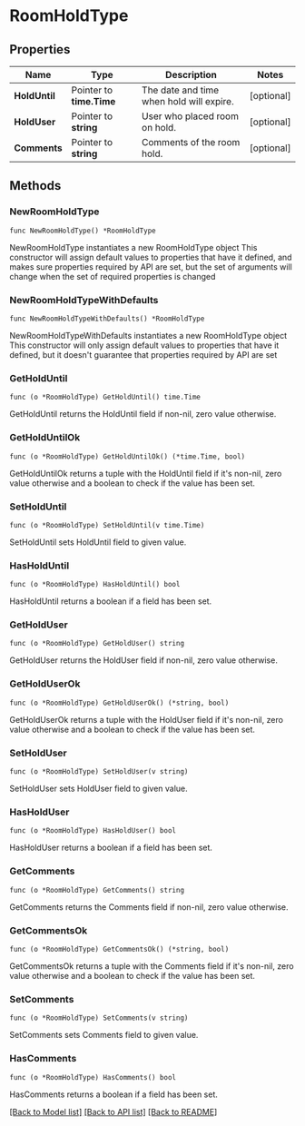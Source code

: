 # RoomHoldType

## Properties

Name | Type | Description | Notes
------------ | ------------- | ------------- | -------------
**HoldUntil** | Pointer to **time.Time** | The date and time when hold will expire. | [optional] 
**HoldUser** | Pointer to **string** | User who placed room on hold. | [optional] 
**Comments** | Pointer to **string** | Comments of the room hold. | [optional] 

## Methods

### NewRoomHoldType

`func NewRoomHoldType() *RoomHoldType`

NewRoomHoldType instantiates a new RoomHoldType object
This constructor will assign default values to properties that have it defined,
and makes sure properties required by API are set, but the set of arguments
will change when the set of required properties is changed

### NewRoomHoldTypeWithDefaults

`func NewRoomHoldTypeWithDefaults() *RoomHoldType`

NewRoomHoldTypeWithDefaults instantiates a new RoomHoldType object
This constructor will only assign default values to properties that have it defined,
but it doesn't guarantee that properties required by API are set

### GetHoldUntil

`func (o *RoomHoldType) GetHoldUntil() time.Time`

GetHoldUntil returns the HoldUntil field if non-nil, zero value otherwise.

### GetHoldUntilOk

`func (o *RoomHoldType) GetHoldUntilOk() (*time.Time, bool)`

GetHoldUntilOk returns a tuple with the HoldUntil field if it's non-nil, zero value otherwise
and a boolean to check if the value has been set.

### SetHoldUntil

`func (o *RoomHoldType) SetHoldUntil(v time.Time)`

SetHoldUntil sets HoldUntil field to given value.

### HasHoldUntil

`func (o *RoomHoldType) HasHoldUntil() bool`

HasHoldUntil returns a boolean if a field has been set.

### GetHoldUser

`func (o *RoomHoldType) GetHoldUser() string`

GetHoldUser returns the HoldUser field if non-nil, zero value otherwise.

### GetHoldUserOk

`func (o *RoomHoldType) GetHoldUserOk() (*string, bool)`

GetHoldUserOk returns a tuple with the HoldUser field if it's non-nil, zero value otherwise
and a boolean to check if the value has been set.

### SetHoldUser

`func (o *RoomHoldType) SetHoldUser(v string)`

SetHoldUser sets HoldUser field to given value.

### HasHoldUser

`func (o *RoomHoldType) HasHoldUser() bool`

HasHoldUser returns a boolean if a field has been set.

### GetComments

`func (o *RoomHoldType) GetComments() string`

GetComments returns the Comments field if non-nil, zero value otherwise.

### GetCommentsOk

`func (o *RoomHoldType) GetCommentsOk() (*string, bool)`

GetCommentsOk returns a tuple with the Comments field if it's non-nil, zero value otherwise
and a boolean to check if the value has been set.

### SetComments

`func (o *RoomHoldType) SetComments(v string)`

SetComments sets Comments field to given value.

### HasComments

`func (o *RoomHoldType) HasComments() bool`

HasComments returns a boolean if a field has been set.


[[Back to Model list]](../README.md#documentation-for-models) [[Back to API list]](../README.md#documentation-for-api-endpoints) [[Back to README]](../README.md)



